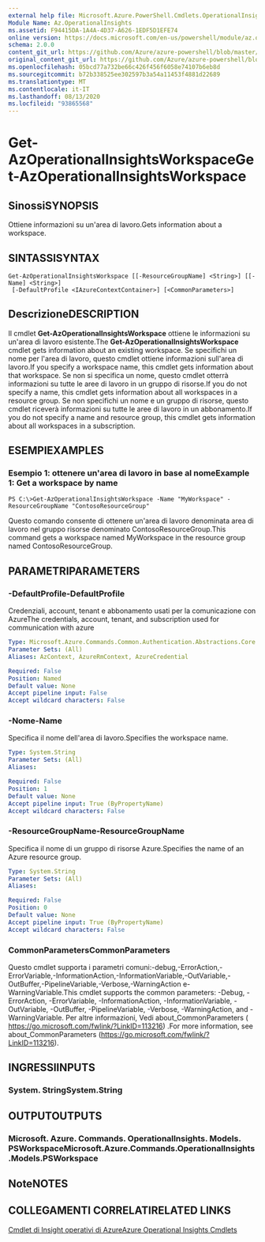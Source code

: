 ```yaml
---
external help file: Microsoft.Azure.PowerShell.Cmdlets.OperationalInsights.dll-Help.xml
Module Name: Az.OperationalInsights
ms.assetid: F94415DA-1A4A-4D37-A626-1EDF5D1EFE74
online version: https://docs.microsoft.com/en-us/powershell/module/az.operationalinsights/get-azoperationalinsightsworkspace
schema: 2.0.0
content_git_url: https://github.com/Azure/azure-powershell/blob/master/src/OperationalInsights/OperationalInsights/help/Get-AzOperationalInsightsWorkspace.md
original_content_git_url: https://github.com/Azure/azure-powershell/blob/master/src/OperationalInsights/OperationalInsights/help/Get-AzOperationalInsightsWorkspace.md
ms.openlocfilehash: 05bcd77a732be66c426f456f6058e74107b6eb8d
ms.sourcegitcommit: b72b338525ee302597b3a54a11453f4881d22689
ms.translationtype: MT
ms.contentlocale: it-IT
ms.lasthandoff: 08/13/2020
ms.locfileid: "93865568"
---
```

# <span data-ttu-id="8fe55-101">Get-AzOperationalInsightsWorkspace</span><span class="sxs-lookup"><span data-stu-id="8fe55-101">Get-AzOperationalInsightsWorkspace</span></span>

## <span data-ttu-id="8fe55-102">Sinossi</span><span class="sxs-lookup"><span data-stu-id="8fe55-102">SYNOPSIS</span></span>
<span data-ttu-id="8fe55-103">Ottiene informazioni su un'area di lavoro.</span><span class="sxs-lookup"><span data-stu-id="8fe55-103">Gets information about a workspace.</span></span>

## <span data-ttu-id="8fe55-104">SINTASSI</span><span class="sxs-lookup"><span data-stu-id="8fe55-104">SYNTAX</span></span>

```
Get-AzOperationalInsightsWorkspace [[-ResourceGroupName] <String>] [[-Name] <String>]
 [-DefaultProfile <IAzureContextContainer>] [<CommonParameters>]
```

## <span data-ttu-id="8fe55-105">Descrizione</span><span class="sxs-lookup"><span data-stu-id="8fe55-105">DESCRIPTION</span></span>
<span data-ttu-id="8fe55-106">Il cmdlet **Get-AzOperationalInsightsWorkspace** ottiene le informazioni su un'area di lavoro esistente.</span><span class="sxs-lookup"><span data-stu-id="8fe55-106">The **Get-AzOperationalInsightsWorkspace** cmdlet gets information about an existing workspace.</span></span>
<span data-ttu-id="8fe55-107">Se specifichi un nome per l'area di lavoro, questo cmdlet ottiene informazioni sull'area di lavoro.</span><span class="sxs-lookup"><span data-stu-id="8fe55-107">If you specify a workspace name, this cmdlet gets information about that workspace.</span></span>
<span data-ttu-id="8fe55-108">Se non si specifica un nome, questo cmdlet otterrà informazioni su tutte le aree di lavoro in un gruppo di risorse.</span><span class="sxs-lookup"><span data-stu-id="8fe55-108">If you do not specify a name, this cmdlet gets information about all workspaces in a resource group.</span></span>
<span data-ttu-id="8fe55-109">Se non specifichi un nome e un gruppo di risorse, questo cmdlet riceverà informazioni su tutte le aree di lavoro in un abbonamento.</span><span class="sxs-lookup"><span data-stu-id="8fe55-109">If you do not specify a name and resource group, this cmdlet gets information about all workspaces in a subscription.</span></span>

## <span data-ttu-id="8fe55-110">ESEMPI</span><span class="sxs-lookup"><span data-stu-id="8fe55-110">EXAMPLES</span></span>

### <span data-ttu-id="8fe55-111">Esempio 1: ottenere un'area di lavoro in base al nome</span><span class="sxs-lookup"><span data-stu-id="8fe55-111">Example 1: Get a workspace by name</span></span>
```
PS C:\>Get-AzOperationalInsightsWorkspace -Name "MyWorkspace" -ResourceGroupName "ContosoResourceGroup"
```

<span data-ttu-id="8fe55-112">Questo comando consente di ottenere un'area di lavoro denominata area di lavoro nel gruppo risorse denominato ContosoResourceGroup.</span><span class="sxs-lookup"><span data-stu-id="8fe55-112">This command gets a workspace named MyWorkspace in the resource group named ContosoResourceGroup.</span></span>

## <span data-ttu-id="8fe55-113">PARAMETRI</span><span class="sxs-lookup"><span data-stu-id="8fe55-113">PARAMETERS</span></span>

### <span data-ttu-id="8fe55-114">-DefaultProfile</span><span class="sxs-lookup"><span data-stu-id="8fe55-114">-DefaultProfile</span></span>
<span data-ttu-id="8fe55-115">Credenziali, account, tenant e abbonamento usati per la comunicazione con Azure</span><span class="sxs-lookup"><span data-stu-id="8fe55-115">The credentials, account, tenant, and subscription used for communication with azure</span></span>

```yaml
Type: Microsoft.Azure.Commands.Common.Authentication.Abstractions.Core.IAzureContextContainer
Parameter Sets: (All)
Aliases: AzContext, AzureRmContext, AzureCredential

Required: False
Position: Named
Default value: None
Accept pipeline input: False
Accept wildcard characters: False
```

### <span data-ttu-id="8fe55-116">-Nome</span><span class="sxs-lookup"><span data-stu-id="8fe55-116">-Name</span></span>
<span data-ttu-id="8fe55-117">Specifica il nome dell'area di lavoro.</span><span class="sxs-lookup"><span data-stu-id="8fe55-117">Specifies the workspace name.</span></span>

```yaml
Type: System.String
Parameter Sets: (All)
Aliases:

Required: False
Position: 1
Default value: None
Accept pipeline input: True (ByPropertyName)
Accept wildcard characters: False
```

### <span data-ttu-id="8fe55-118">-ResourceGroupName</span><span class="sxs-lookup"><span data-stu-id="8fe55-118">-ResourceGroupName</span></span>
<span data-ttu-id="8fe55-119">Specifica il nome di un gruppo di risorse Azure.</span><span class="sxs-lookup"><span data-stu-id="8fe55-119">Specifies the name of an Azure resource group.</span></span>

```yaml
Type: System.String
Parameter Sets: (All)
Aliases:

Required: False
Position: 0
Default value: None
Accept pipeline input: True (ByPropertyName)
Accept wildcard characters: False
```

### <span data-ttu-id="8fe55-120">CommonParameters</span><span class="sxs-lookup"><span data-stu-id="8fe55-120">CommonParameters</span></span>
<span data-ttu-id="8fe55-121">Questo cmdlet supporta i parametri comuni:-debug,-ErrorAction,-ErrorVariable,-InformationAction,-InformationVariable,-OutVariable,-OutBuffer,-PipelineVariable,-Verbose,-WarningAction e-WarningVariable.</span><span class="sxs-lookup"><span data-stu-id="8fe55-121">This cmdlet supports the common parameters: -Debug, -ErrorAction, -ErrorVariable, -InformationAction, -InformationVariable, -OutVariable, -OutBuffer, -PipelineVariable, -Verbose, -WarningAction, and -WarningVariable.</span></span> <span data-ttu-id="8fe55-122">Per altre informazioni, Vedi about_CommonParameters ( https://go.microsoft.com/fwlink/?LinkID=113216) .</span><span class="sxs-lookup"><span data-stu-id="8fe55-122">For more information, see about_CommonParameters (https://go.microsoft.com/fwlink/?LinkID=113216).</span></span>

## <span data-ttu-id="8fe55-123">INGRESSI</span><span class="sxs-lookup"><span data-stu-id="8fe55-123">INPUTS</span></span>

### <span data-ttu-id="8fe55-124">System. String</span><span class="sxs-lookup"><span data-stu-id="8fe55-124">System.String</span></span>

## <span data-ttu-id="8fe55-125">OUTPUT</span><span class="sxs-lookup"><span data-stu-id="8fe55-125">OUTPUTS</span></span>

### <span data-ttu-id="8fe55-126">Microsoft. Azure. Commands. OperationalInsights. Models. PSWorkspace</span><span class="sxs-lookup"><span data-stu-id="8fe55-126">Microsoft.Azure.Commands.OperationalInsights.Models.PSWorkspace</span></span>

## <span data-ttu-id="8fe55-127">Note</span><span class="sxs-lookup"><span data-stu-id="8fe55-127">NOTES</span></span>

## <span data-ttu-id="8fe55-128">COLLEGAMENTI CORRELATI</span><span class="sxs-lookup"><span data-stu-id="8fe55-128">RELATED LINKS</span></span>

[<span data-ttu-id="8fe55-129">Cmdlet di Insight operativi di Azure</span><span class="sxs-lookup"><span data-stu-id="8fe55-129">Azure Operational Insights Cmdlets</span></span>](/powershell/module/az.operationalinsights)


